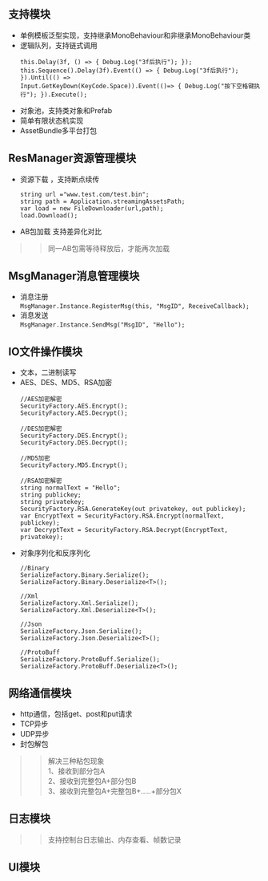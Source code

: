 ## 支持模块
* 单例模板泛型实现，支持继承MonoBehaviour和非继承MonoBehaviour类
* 逻辑队列，支持链式调用  
	```
	this.Delay(3f, () => { Debug.Log("3f后执行"); });
    this.Sequence().Delay(3f).Event(() => { Debug.Log("3f后执行"); }).Until(() =>  
	Input.GetKeyDown(KeyCode.Space)).Event(()=> { Debug.Log("按下空格键执行"); }).Execute();
	```
* 对象池，支持类对象和Prefab
* 简单有限状态机实现
* AssetBundle多平台打包
## ResManager资源管理模块
* 资源下载 ，支持断点续传
	```
	string url ="www.test.com/test.bin";
	string path = Application.streamingAssetsPath;
	var load = new FileDownloader(url,path);
	load.Download();
	```
* AB包加载 支持差异化对比
>	>同一AB包需等待释放后，才能再次加载
## MsgManager消息管理模块
* 消息注册  
	`
	 MsgManager.Instance.RegisterMsg(this, "MsgID", ReceiveCallback);
	`
* 消息发送  
	`
	MsgManager.Instance.SendMsg("MsgID", "Hello");
	`
## IO文件操作模块
* 文本，二进制读写
* AES、DES、MD5、RSA加密  
	```
	//AES加密解密
	SecurityFactory.AES.Encrypt();
	SecurityFactory.AES.Decrypt();
	
	//DES加密解密
	SecurityFactory.DES.Encrypt();
	SecurityFactory.DES.Decrypt();
	
	//MD5加密
	SecurityFactory.MD5.Encrypt();
	```
	```
	//RSA加密解密
	string normalText = "Hello";
	string publickey;
    string privatekey;
    SecurityFactory.RSA.GenerateKey(out privatekey, out publickey);
    var EncryptText = SecurityFactory.RSA.Encrypt(normalText, publickey);
    var DecryptText = SecurityFactory.RSA.Decrypt(EncryptText, privatekey);
	```
* 对象序列化和反序列化	
	```
	//Binary
	SerializeFactory.Binary.Serialize();
	SerializeFactory.Binary.Deserialize<T>();
	
	//Xml
	SerializeFactory.Xml.Serialize();
	SerializeFactory.Xml.Deserialize<T>();
	
	//Json
	SerializeFactory.Json.Serialize();
	SerializeFactory.Json.Deserialize<T>();
	
	//ProtoBuff
	SerializeFactory.ProtoBuff.Serialize();
	SerializeFactory.ProtoBuff.Deserialize<T>();
	```
## 网络通信模块
* http通信，包括get、post和put请求  
* TCP异步  
* UDP异步
* 封包解包
>	>解决三种粘包现象  
>	>1、接收到部分包A  
>	>2、接收到完整包A+部分包B  
>	>3、接收到完整包A+完整包B+.....+部分包X  
## 日志模块
>	>支持控制台日志输出、内存查看、帧数记录
## UI模块
	
